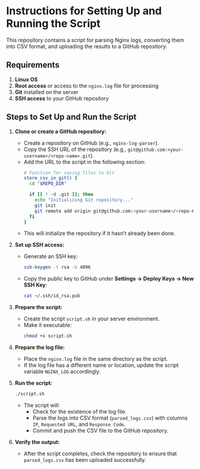 
# Instructions for Setting Up and Running the Script

This repository contains a script for parsing Nginx logs, converting them into CSV format, and uploading the results to a GitHub repository.

## Requirements

1. **Linux OS**
2. **Root access** or access to the `nginx.log` file for processing
3. **Git** installed on the server
4. **SSH access** to your GitHub repository

## Steps to Set Up and Run the Script

1. **Clone or create a GitHub repository:**
   - Create a repository on GitHub (e.g., `nginx-log-parser`).
   - Copy the SSH URL of the repository (e.g., `git@github.com:<your-username>/<repo-name>.git`).
   - Add the URL to the script in the following section:
     ```bash
     # Function for saving files to Git
     store_csv_in_git() {
       cd "$REPO_DIR"

       if [[ ! -d .git ]]; then
         echo "Initializing Git repository..."
         git init
         git remote add origin git@github.com:<your-username>/<repo-name>.git
       fi
     }
     ```
   - This will initialize the repository if it hasn’t already been done.

2. **Set up SSH access:**
   - Generate an SSH key:
     ```bash
     ssh-keygen -t rsa -b 4096
     ```
   - Copy the public key to GitHub under **Settings → Deploy Keys → New SSH Key**:
     ```bash
     cat ~/.ssh/id_rsa.pub
     ```

3. **Prepare the script:**
   - Create the script `script.sh` in your server environment.
   - Make it executable:
     ```bash
     chmod +x script.sh
     ```

4. **Prepare the log file:**
   - Place the `nginx.log` file in the same directory as the script.
   - If the log file has a different name or location, update the script variable `NGINX_LOG` accordingly.

5. **Run the script:**
   ```bash
   ./script.sh
   ```
   - The script will:
     - Check for the existence of the log file.
     - Parse the logs into CSV format (`parsed_logs.csv`) with columns `IP`, `Requested URL`, and `Response Code`.
     - Commit and push the CSV file to the GitHub repository.

6. **Verify the output:**
   - After the script completes, check the repository to ensure that `parsed_logs.csv` has been uploaded successfully.

